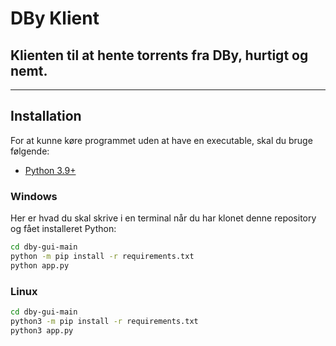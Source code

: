 # DBy Klient
## Klienten til at hente torrents fra DBy, hurtigt og nemt.

______
## Installation

For at kunne køre programmet uden at have en executable, skal du bruge følgende:
- [Python 3.9+](https://www.python.org/)

### Windows
Her er hvad du skal skrive i en terminal når du har klonet denne repository og fået installeret Python:
```sh
cd dby-gui-main
python -m pip install -r requirements.txt
python app.py
```

### Linux
```sh
cd dby-gui-main
python3 -m pip install -r requirements.txt
python3 app.py
```